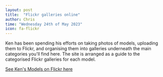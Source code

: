 ```yaml
---
layout: post
title:  "Flickr galleries online"
author: Chris
time: "Wednesday 24th of May 2023"
icon: fa-flickr
---
```


Ken has been spending his efforts on taking photos of models, uploading them to Flickr, and organising them into galleries underneath the main categories you'll find here. The site is arranged as a guide to the categorised Flickr galleries for each model.

[See Ken's Models on Flickr here](https://www.flickr.com/photos/kens_models/)

